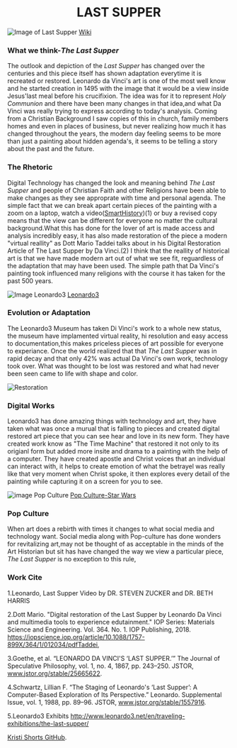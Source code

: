 # <center>LAST SUPPER</center>
![Image of Last Supper](https://upload.wikimedia.org/wikipedia/commons/thumb/4/4b/%C3%9Altima_Cena_-_Da_Vinci_5.jpg/1024px-%C3%9Altima_Cena_-_Da_Vinci_5.jpg)
[Wiki](https://upload.wikimedia.org/wikipedia/commons/thumb/4/4b/%C3%9Altima_Cena_-_Da_Vinci_5.jpg/1024px-%C3%9Altima_Cena_-_Da_Vinci_5.jpg)

### What we think-_The Last Supper_
 The outlook and depiction of the _Last Supper_ has changed over the centuries and this piece itself has shown adaptation everytime it is recreated or restored. Leonardo da Vinci's art is one of the most well know and he started creation in 1495 with the image that it would be a view inside Jesus'last meal before his crucifixion. The idea was for it  to represent _Holy Communion_ and there have been many changes in that idea,and what Da Vinci was really trying to express according to today's analysis. 
 Coming from a Christian Background I saw copies of this in church, family members homes and even in places of business, but never realizing how much it has changed throughout the years, the modern day feeling seems to be more than just a painting about hidden agenda's, it seems to be telling a story about the past and the future. 

### The Rhetoric
Digital Technology has changed the look and meaning behind _The Last Supper_ and people of Christian Faith and other Religions have been able to make changes as they see approprate with time and personal agenda. The simple fact that we can break apart certain pieces of the painting with a zoom on a laptop, watch a video([SmartHistory](https://smarthistory.org/leonardo-last-supper/))(1) or buy a revised copy means that the view can be different for everyone no matter the cultural background.What this has done for the lover of art is made access and analysis incredibly easy, it has also made restoration of the piece a modern "virtual reallity" as Dott Mario Taddei  talks about in his Digital Restoration Article of The Last Supper by Da Vinci.(2) I think that the reallity of historical art is that we have made modern art out of what we see fit, reguardless of the adaptation that may have been used. The simple path that Da Vinci's painting took influenced many religions with the course it has taken for the past 500 years. 

![Image Leonardo3](https://www.researchgate.net/publication/325833527/figure/fig1/AS:639040307077122@1529370490809/Last-Supper-multimedia-room-in-the-Leonardo3-museum-piazza-Scala-Milan-Italy.png)
[Leonardo3](https://www.researchgate.net/publication/325833527/figure/fig1/AS:639040307077122@1529370490809/Last-Supper-multimedia-room-in-the-Leonardo3-museum-piazza-Scala-Milan-Italy.png)

### Evolution or Adaptation
 The Leonardo3 Museum has taken Di Vinci's work to a whole new status, the museum have implamented virtual reality, hi resolution and easy access to documentation,this makes priceless pieces of art possible for everyone to experiance. 
  Once the world realized that that _The Last Supper_  was in rapid decay and that only 42% was actual Da Vinci's own work, technology took over. What was thought to be lost was restored and what had never been seen came to life with shape and color.
  
 ![Restoration](http://www.leonardo3.net/leonardo/books-Cenacolo/screens390/Leonardo%20Da%20Vinci%20Ultima%20Cena%20Last%20supper%20Leonardo3%20Mario%20Tadddei%200_intro_%20menu%20.jpg)
 ### Digital Works
  Leonardo3 has done amazing things with technology and art, they have taken what was once a murual that is falling to pieces and created digital restored art piece that you can see hear and love in its new form. They have created work know as "The Time Machine" that restored it not only to its origianl form but added more insite and drama to a painting with the help of a computer. They have created apostle and Christ voices that an individual can interact with, it helps to create emotion of what the betrayel was really like that very moment when Christ spoke, it then explores every detail of the painting while capturing it on a screen for you to see.
  
![image Pop Culture](https://www.empireonline.com/images/uploaded/last-supper-star-wars.jpg)
[Pop Culture-Star Wars](https://www.empireonline.com/images/uploaded/last-supper-star-wars.jpg)
### Pop Culture
When art does a rebirth with times it changes to what social media and technology want. Social media along with
Pop-culture has done wonders for revitalizing art,may not be thought of as acceptable in the minds of the Art Historian but sit has have changed the way we view a particular piece, _The Last Supper_ is no exception to this rule, 

### Work Cite 
 1.Leonardo, Last Supper Video
 by DR. STEVEN ZUCKER and DR. BETH HARRIS
 
2.Dott Mario. "Digital restoration of the Last Supper by Leonardo Da Vinci and multimedia tools to experience edutainment." IOP   Series: Materials Science and Engineering. Vol. 364. No. 1. IOP Publishing, 2018.
https://iopscience.iop.org/article/10.1088/1757-899X/364/1/012034/pdfTaddei,

3.Goethe, et al. “LEONARDO DA VINCI'S ‘LAST SUPPER.’” The Journal of Speculative Philosophy, vol. 1, no. 4, 1867, pp. 243–250. JSTOR, www.jstor.org/stable/25665622.

4.Schwartz, Lillian F. “The Staging of Leonardo's ‘Last Supper’: A Computer-Based Exploration of Its Perspective.” Leonardo. Supplemental Issue, vol. 1, 1988, pp. 89–96. JSTOR, 
www.jstor.org/stable/1557916.

5.Leonardo3 Exhibits http://www.leonardo3.net/en/traveling-exhibitions/the-last-supper/


 [Kristi Shorts GitHub](https://github.com/KShort).
